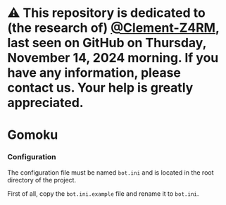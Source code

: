 # ⚠️ This repository is dedicated to (the research of) [@Clement-Z4RM](https://github.com/Clement-Z4RM), last seen on GitHub on Thursday, November 14, 2024 morning. If you have any information, please contact us. Your help is greatly appreciated.

# Gomoku

### Configuration

The configuration file must be named `bot.ini` and is located in the root directory of the project.

First of all, copy the `bot.ini.example` file and rename it to `bot.ini`.
